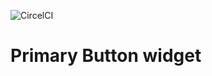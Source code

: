 ![CircelCI](https://circleci.com/gh/Fliplet/fliplet-widget-primary-button.svg?style=shield&circle-token=:circle-token)

# Primary Button widget